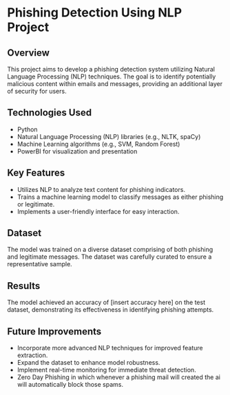 # Phishing Detection Using NLP Project

## Overview

This project aims to develop a phishing detection system utilizing Natural Language Processing (NLP) techniques. The goal is to identify potentially malicious content within emails and messages, providing an additional layer of security for users.

## Technologies Used

- Python
- Natural Language Processing (NLP) libraries (e.g., NLTK, spaCy)
- Machine Learning algorithms (e.g., SVM, Random Forest)
- PowerBI for visualization and presentation

## Key Features

- Utilizes NLP to analyze text content for phishing indicators.
- Trains a machine learning model to classify messages as either phishing or legitimate.
- Implements a user-friendly interface for easy interaction.

## Dataset

The model was trained on a diverse dataset comprising of both phishing and legitimate messages. The dataset was carefully curated to ensure a representative sample.

## Results

The model achieved an accuracy of [insert accuracy here] on the test dataset, demonstrating its effectiveness in identifying phishing attempts.

## Future Improvements

- Incorporate more advanced NLP techniques for improved feature extraction.
- Expand the dataset to enhance model robustness.
- Implement real-time monitoring for immediate threat detection.
- Zero Day Phishing in which whenever a phishing mail will created the ai will automatically block those spams.
